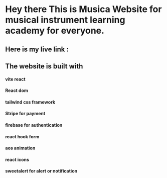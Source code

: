# Hey there This is Musica Website for musical instrument learning academy for everyone.

## Here is my live link :

## The website is built with
#### vite react
#### React dom
#### tailwind css framework
#### Stripe for payment
#### firebase for authentication
#### react hook form
#### aos animation
#### react icons
#### sweetalert for alert or notification 
#### 
 
